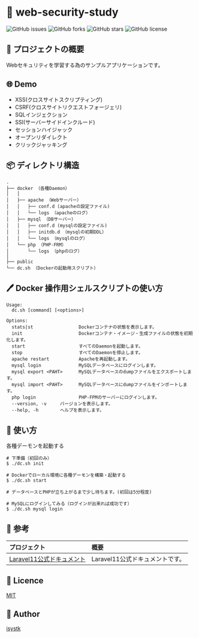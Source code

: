 🌙 web-security-study
====

![GitHub issues](https://img.shields.io/github/issues/isystk/web-security-study)
![GitHub forks](https://img.shields.io/github/forks/isystk/web-security-study)
![GitHub stars](https://img.shields.io/github/stars/isystk/web-security-study)
![GitHub license](https://img.shields.io/github/license/isystk/web-security-study)

## 📗 プロジェクトの概要

Webセキュリティを学習する為のサンプルアプリケーションです。

## 🌐 Demo

- XSS(クロスサイトスクリプティング)
- CSRF(クロスサイトリクエストフォージェリ)
- SQLインジェクション
- SSI(サーバーサイドインクルード)
- セッションハイジャック
- オープンリダイレクト
- クリックジャッキング

## 📦 ディレクトリ構造

```
.
├── docker （各種Daemon）
│   │
│   ├── apache （Webサーバー）
│   │   ├── conf.d (apacheの設定ファイル)
│   │   └── logs （apacheのログ）
│   ├── mysql （DBサーバー）
│   │   ├── conf.d (mysqlの設定ファイル)
│   │   ├── initdb.d （mysqlの初期DDL）
│   │   └── logs （mysqlのログ）
│   └── php （PHP-FRM）
│       └── logs （phpのログ）
│
├── public
└── dc.sh （Dockerの起動用スクリプト）
```

## 🖊️ Docker 操作用シェルスクリプトの使い方

```
Usage:
  dc.sh [command] [<options>]

Options:
  stats|st                 Dockerコンテナの状態を表示します。
  init                     Dockerコンテナ・イメージ・生成ファイルの状態を初期化します。
  start                    すべてのDaemonを起動します。
  stop                     すべてのDaemonを停止します。
  apache restart           Apacheを再起動します。
  mysql login              MySQLデータベースにログインします。
  mysql export <PAHT>      MySQLデータベースのdumpファイルをエクスポートします。
  mysql import <PAHT>      MySQLデータベースにdumpファイルをインポートします。
  php login                PHP-FPMのサーバーにログインします。
  --version, -v     バージョンを表示します。
  --help, -h        ヘルプを表示します。
```

## 💬 使い方

各種デーモンを起動する
```
# 下準備（初回のみ）
$ ./dc.sh init

# Dockerでローカル環境に各種デーモンを構築・起動する
$ ./dc.sh start

# データベースとPHPが立ち上がるまで少し待ちます。(初回は5分程度)

# MySQLにログインしてみる（ログインが出来れば成功です）
$ ./dc.sh mysql login
```

## 🎨 参考

| プロジェクト                                                                                                  | 概要                               |
|:------------------------------------------------------------------------------------------------------------|:---------------------------------|
| [Laravel11公式ドキュメント](https://readouble.com/laravel/11.x/ja/releases.html)                               | Laravel11公式ドキュメントです。             |


## 🎫 Licence

[MIT](https://github.com/isystk/web-security-study/blob/master/LICENSE)

## 👀 Author

[isystk](https://github.com/isystk)
